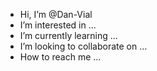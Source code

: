 - Hi, I’m @Dan-Vial
- I’m interested in ...
- I’m currently learning ...
- I’m looking to collaborate on ...
- How to reach me ...

<!---
Dan-Vial/Dan-Vial is a ✨ special ✨ repository because its `README.md` (this file) appears on your GitHub profile.
You can click the Preview link to take a look at your changes.
--->
